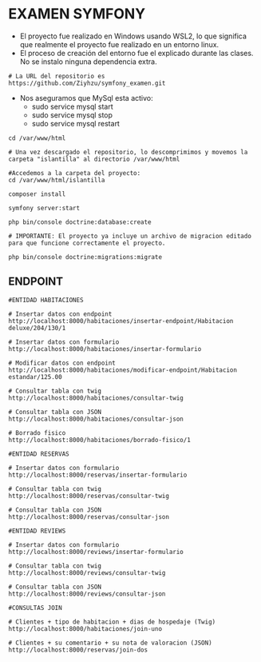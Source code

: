 # EXAMEN SYMFONY

- El proyecto fue realizado en Windows usando WSL2, lo que significa que realmente el proyecto fue realizado en un entorno linux.
- El proceso de creación del entorno fue el explicado durante las clases. No se instalo ninguna dependencia extra.

```console
# La URL del repositorio es https://github.com/Ziyhzu/symfony_examen.git
```

- Nos aseguramos que MySql esta activo:
   - sudo service mysql start
   - sudo service mysql stop
   - sudo service mysql restart

```console
cd /var/www/html

# Una vez descargado el repositorio, lo descomprimimos y movemos la carpeta "islantilla" al directorio /var/www/html

#Accedemos a la carpeta del proyecto:
cd /var/www/html/islantilla

composer install

symfony server:start

php bin/console doctrine:database:create

# IMPORTANTE: El proyecto ya incluye un archivo de migracion editado para que funcione correctamente el proyecto.

php bin/console doctrine:migrations:migrate
```

## ENDPOINT

```console
#ENTIDAD HABITACIONES

# Insertar datos con endpoint
http://localhost:8000/habitaciones/insertar-endpoint/Habitacion deluxe/204/130/1

# Insertar datos con formulario
http://localhost:8000/habitaciones/insertar-formulario

# Modificar datos con endpoint
http://localhost:8000/habitaciones/modificar-endpoint/Habitacion estandar/125.00

# Consultar tabla con twig
http://localhost:8000/habitaciones/consultar-twig

# Consultar tabla con JSON
http://localhost:8000/habitaciones/consultar-json

# Borrado fisico
http://localhost:8000/habitaciones/borrado-fisico/1
```

```console
#ENTIDAD RESERVAS

# Insertar datos con formulario
http://localhost:8000/reservas/insertar-formulario

# Consultar tabla con twig
http://localhost:8000/reservas/consultar-twig

# Consultar tabla con JSON
http://localhost:8000/reservas/consultar-json
```

```console
#ENTIDAD REVIEWS

# Insertar datos con formulario
http://localhost:8000/reviews/insertar-formulario

# Consultar tabla con twig
http://localhost:8000/reviews/consultar-twig

# Consultar tabla con JSON
http://localhost:8000/reviews/consultar-json
```

```console
#CONSULTAS JOIN

# Clientes + tipo de habitacion + dias de hospedaje (Twig)
http://localhost:8000/habitaciones/join-uno

# Clientes + su comentario + su nota de valoracion (JSON)
http://localhost:8000/reservas/join-dos
```